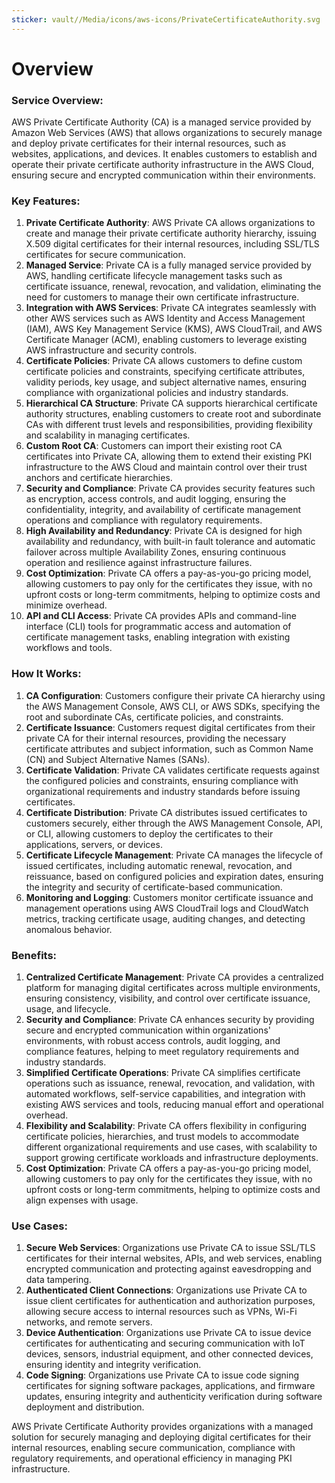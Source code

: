 ```yaml
---
sticker: vault//Media/icons/aws-icons/PrivateCertificateAuthority.svg
---
```

# Overview

### Service Overview:

AWS Private Certificate Authority (CA) is a managed service provided by Amazon Web Services (AWS) that allows organizations to securely manage and deploy private certificates for their internal resources, such as websites, applications, and devices. It enables customers to establish and operate their private certificate authority infrastructure in the AWS Cloud, ensuring secure and encrypted communication within their environments.

### Key Features:

1. **Private Certificate Authority**: AWS Private CA allows organizations to create and manage their private certificate authority hierarchy, issuing X.509 digital certificates for their internal resources, including SSL/TLS certificates for secure communication.
2. **Managed Service**: Private CA is a fully managed service provided by AWS, handling certificate lifecycle management tasks such as certificate issuance, renewal, revocation, and validation, eliminating the need for customers to manage their own certificate infrastructure.
3. **Integration with AWS Services**: Private CA integrates seamlessly with other AWS services such as AWS Identity and Access Management (IAM), AWS Key Management Service (KMS), AWS CloudTrail, and AWS Certificate Manager (ACM), enabling customers to leverage existing AWS infrastructure and security controls.
4. **Certificate Policies**: Private CA allows customers to define custom certificate policies and constraints, specifying certificate attributes, validity periods, key usage, and subject alternative names, ensuring compliance with organizational policies and industry standards.
5. **Hierarchical CA Structure**: Private CA supports hierarchical certificate authority structures, enabling customers to create root and subordinate CAs with different trust levels and responsibilities, providing flexibility and scalability in managing certificates.
6. **Custom Root CA**: Customers can import their existing root CA certificates into Private CA, allowing them to extend their existing PKI infrastructure to the AWS Cloud and maintain control over their trust anchors and certificate hierarchies.
7. **Security and Compliance**: Private CA provides security features such as encryption, access controls, and audit logging, ensuring the confidentiality, integrity, and availability of certificate management operations and compliance with regulatory requirements.
8. **High Availability and Redundancy**: Private CA is designed for high availability and redundancy, with built-in fault tolerance and automatic failover across multiple Availability Zones, ensuring continuous operation and resilience against infrastructure failures.
9. **Cost Optimization**: Private CA offers a pay-as-you-go pricing model, allowing customers to pay only for the certificates they issue, with no upfront costs or long-term commitments, helping to optimize costs and minimize overhead.
10. **API and CLI Access**: Private CA provides APIs and command-line interface (CLI) tools for programmatic access and automation of certificate management tasks, enabling integration with existing workflows and tools.

### How It Works:

1. **CA Configuration**: Customers configure their private CA hierarchy using the AWS Management Console, AWS CLI, or AWS SDKs, specifying the root and subordinate CAs, certificate policies, and constraints.
2. **Certificate Issuance**: Customers request digital certificates from their private CA for their internal resources, providing the necessary certificate attributes and subject information, such as Common Name (CN) and Subject Alternative Names (SANs).
3. **Certificate Validation**: Private CA validates certificate requests against the configured policies and constraints, ensuring compliance with organizational requirements and industry standards before issuing certificates.
4. **Certificate Distribution**: Private CA distributes issued certificates to customers securely, either through the AWS Management Console, API, or CLI, allowing customers to deploy the certificates to their applications, servers, or devices.
5. **Certificate Lifecycle Management**: Private CA manages the lifecycle of issued certificates, including automatic renewal, revocation, and reissuance, based on configured policies and expiration dates, ensuring the integrity and security of certificate-based communication.
6. **Monitoring and Logging**: Customers monitor certificate issuance and management operations using AWS CloudTrail logs and CloudWatch metrics, tracking certificate usage, auditing changes, and detecting anomalous behavior.

### Benefits:

1. **Centralized Certificate Management**: Private CA provides a centralized platform for managing digital certificates across multiple environments, ensuring consistency, visibility, and control over certificate issuance, usage, and lifecycle.
2. **Security and Compliance**: Private CA enhances security by providing secure and encrypted communication within organizations' environments, with robust access controls, audit logging, and compliance features, helping to meet regulatory requirements and industry standards.
3. **Simplified Certificate Operations**: Private CA simplifies certificate operations such as issuance, renewal, revocation, and validation, with automated workflows, self-service capabilities, and integration with existing AWS services and tools, reducing manual effort and operational overhead.
4. **Flexibility and Scalability**: Private CA offers flexibility in configuring certificate policies, hierarchies, and trust models to accommodate different organizational requirements and use cases, with scalability to support growing certificate workloads and infrastructure deployments.
5. **Cost Optimization**: Private CA offers a pay-as-you-go pricing model, allowing customers to pay only for the certificates they issue, with no upfront costs or long-term commitments, helping to optimize costs and align expenses with usage.

### Use Cases:

1. **Secure Web Services**: Organizations use Private CA to issue SSL/TLS certificates for their internal websites, APIs, and web services, enabling encrypted communication and protecting against eavesdropping and data tampering.
2. **Authenticated Client Connections**: Organizations use Private CA to issue client certificates for authentication and authorization purposes, allowing secure access to internal resources such as VPNs, Wi-Fi networks, and remote servers.
3. **Device Authentication**: Organizations use Private CA to issue device certificates for authenticating and securing communication with IoT devices, sensors, industrial equipment, and other connected devices, ensuring identity and integrity verification.
4. **Code Signing**: Organizations use Private CA to issue code signing certificates for signing software packages, applications, and firmware updates, ensuring integrity and authenticity verification during software deployment and distribution.

AWS Private Certificate Authority provides organizations with a managed solution for securely managing and deploying digital certificates for their internal resources, enabling secure communication, compliance with regulatory requirements, and operational efficiency in managing PKI infrastructure.